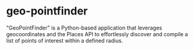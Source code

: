 # geo-pointfinder
"GeoPointFinder" is a Python-based application that leverages geocoordinates and the Places API to effortlessly discover and compile a list of points of interest within a defined radius.
